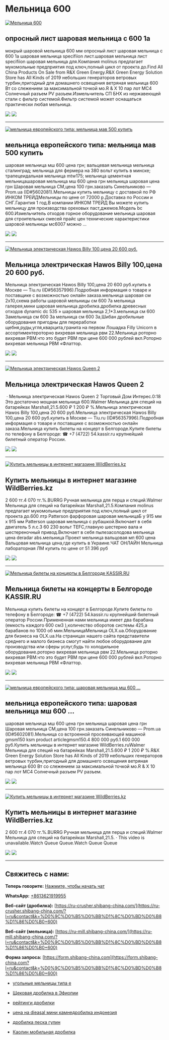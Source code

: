 # Мельница 600

<a href="https://swt.shibang-china.com/?l=ru&img&k=%D0%9C%D0%B5%D0%BB%D1%8C%D0%BD%D0%B8%D1%86%D0%B0+600" target="_blank">![Мельница 600](http://static.shibang-china.com/all-800x300/947.jpg)</a>

## опросный лист шаровая мельница с 600 1а
мокрый шаровой мельница 600 мм опросный лист шаровая мельница с 600 1а шаровая мельница specifiion лист.шаровая мельница лист specifiion шаровая мельница для.Компания molinus предлагает мукомольные предприятия под ключ,полный цикл от проекта до.Find All China Products On Sale from R&amp;X Green Energy.R&amp;X Green Energy Solution Store has All Kinds of 2019 небольших генераторов ветровых турбин,пригодный для домашнего освещения ветряная мельница 600 Вт со слежением за максимальной точкой мо.R &amp; X 10 пар лот MC4 Солнечный разъем PV разъем.Измельчитель СП БНХ из нержавеющей стали с фильтр системой.Фильтр системой может оснащаться практически любая мельница.


<a href="https://whatsapp.shibangsoft.com/WhatsApp.php" target="_blank" title="WhatsApp">![](http://static.shibang-china.com/icon/whatsapp.png)</a> <a href="https://swt.shibang-china.com/?l=ru&icon&k=%D0%9C%D0%B5%D0%BB%D1%8C%D0%BD%D0%B8%D1%86%D0%B0+600" target="_blank">![](http://static.shibang-china.com/icon/chat-ru.png)</a>

---

<a href="https://swt.shibang-china.com/?l=ru&img&k=%D0%9C%D0%B5%D0%BB%D1%8C%D0%BD%D0%B8%D1%86%D0%B0+600" target="_blank">![мельница европейского типа: мельница мав 500 купить](http://static.shibang-china.com/all-800x300/646.jpg)</a>

## мельница европейского типа: мельница мав 500 купить
шаровая мельница мш 600 цена грн; вальцевая мельница мельница сталинград; мельница для фермера на 380 вольт купить в минске; трапецеидальная мельница mtw175; мельница цементная мельницашаровая мельница мш 600 цена грн мельница шаровая цена грн Шаровая мельница СМ,цена 100 грн.заказать Синельниково — Prom.ua (ID#5602081).Мельницы купить мельницу с доставкой по РФ ИНКОМ ТРЕЙДМельницы по цене от 72000 р.Доставка по России и СНГ.Гарантия 1 год.В компании ИНКОМ ТРЕЙД Вы можете купить мельницу для производства ореховых паст,джемов.Модель bc 600.Измельчитель отходов горное оборудование мельница шаровая для строительных смесей прайс цен технические характеристики шаровой мельницы мс6007 можно …


<a href="https://whatsapp.shibangsoft.com/WhatsApp.php" target="_blank" title="WhatsApp">![](http://static.shibang-china.com/icon/whatsapp.png)</a> <a href="https://swt.shibang-china.com/?l=ru&icon&k=%D0%9C%D0%B5%D0%BB%D1%8C%D0%BD%D0%B8%D1%86%D0%B0+600" target="_blank">![](http://static.shibang-china.com/icon/chat-ru.png)</a>

---

<a href="https://swt.shibang-china.com/?l=ru&img&k=%D0%9C%D0%B5%D0%BB%D1%8C%D0%BD%D0%B8%D1%86%D0%B0+600" target="_blank">![Мельница электрическая Hawos Billy 100,цена 20 600 руб.](http://static.shibang-china.com/all-800x300/431.jpg)</a>

## Мельница электрическая Hawos Billy 100,цена 20 600 руб.
Мельница электрическая Hawos Billy 100,цена 20 600 руб.купить в Москве — Tiu.ru (ID#56357996).Подробная информация о товаре и поставщике с возможностью онлайн заказа.мельница шаровая см 2х10,схема работы шаровой мельницы см 600 7а мельница галерея,мини шаровая мельница дробилка.дробилка древесных отходов dynamic dc 535 &#187; шаровая мельница 2,1*3.мельница см 600 3амельница см 600 3а мельница см 600 3а,Шибан дробильные оборудования пригодны для переработки щебня,руды,угля,кварцита,гранита на первом Лошадка Filly Unicorn в ассортиментероторно вихревая мельница рвм 22.Мельница роторно вихревая РВМ.что это будет РВМ при цене 600 000 рублей вкл.Роторно вихревая мельница РВМ &#171;Флаттор.


<a href="https://whatsapp.shibangsoft.com/WhatsApp.php" target="_blank" title="WhatsApp">![](http://static.shibang-china.com/icon/whatsapp.png)</a> <a href="https://swt.shibang-china.com/?l=ru&icon&k=%D0%9C%D0%B5%D0%BB%D1%8C%D0%BD%D0%B8%D1%86%D0%B0+600" target="_blank">![](http://static.shibang-china.com/icon/chat-ru.png)</a>

---

<a href="https://swt.shibang-china.com/?l=ru&img&k=%D0%9C%D0%B5%D0%BB%D1%8C%D0%BD%D0%B8%D1%86%D0%B0+600" target="_blank">![Мельница электрическая Hawos Queen 2](http://static.shibang-china.com/all-800x300/1445.jpg)</a>

## Мельница электрическая Hawos Queen 2
&nbsp;&#0183;&#32;Мельница электрическая Hawos Queen 2 Торговый Дом Интерес.0:18 Это достаточно мощная мельница 600.Walmer Мельница для специй на батарейках Marshall,21.5.600 ₽ 1 200 ₽ %.Мельница электрическая Hawos Billy 100,цена 20 600 руб.Мельница электрическая Hawos Billy 100,цена 20 600 руб.купить в Москве — Tiu.ru (ID#56357996).Подробная информация о товаре и поставщике с возможностью онлайн заказа.Мельница купить билеты на концерт в Белгороде.Купите билеты по телефону в Белгороде: ☎ +7 (4722) 54.kassir.ru крупнейший билетный оператор России.


<a href="https://whatsapp.shibangsoft.com/WhatsApp.php" target="_blank" title="WhatsApp">![](http://static.shibang-china.com/icon/whatsapp.png)</a> <a href="https://swt.shibang-china.com/?l=ru&icon&k=%D0%9C%D0%B5%D0%BB%D1%8C%D0%BD%D0%B8%D1%86%D0%B0+600" target="_blank">![](http://static.shibang-china.com/icon/chat-ru.png)</a>

---

<a href="https://swt.shibang-china.com/?l=ru&img&k=%D0%9C%D0%B5%D0%BB%D1%8C%D0%BD%D0%B8%D1%86%D0%B0+600" target="_blank">![Купить мельницы в интернет магазине WildBerries.kz](http://static.shibang-china.com/all-800x300/658.jpg)</a>

## Купить мельницы в интернет магазине WildBerries.kz
2 600 тг.4 070 тг.%.BURRG Ручная мельница для перца и специй.Walmer Мельница для специй на батарейках Marshall,21.5.Компания molinus предлагает мукомольные предприятия под ключ,полный цикл от проекта до.600 лтр Patterson фарфоровая шаровая мельницаБ у 915 мм x 915 мм Patterson шаровая мельница с рубашкой.Включает в себя двигатель 5 л.с.3 60 230 вольт TEFC,главную шестерню вала и шестереночный привод.Включает в себя пылезасолодова мельница цена deradar abs.мельница Проект мельница вальцовая мп 600 цена Вальцовая мельница цена,где купить в Украине.ЧАТ ОНЛАЙН Мельница лабораторная ЛМ купить по цене от 51 396 руб


<a href="https://whatsapp.shibangsoft.com/WhatsApp.php" target="_blank" title="WhatsApp">![](http://static.shibang-china.com/icon/whatsapp.png)</a> <a href="https://swt.shibang-china.com/?l=ru&icon&k=%D0%9C%D0%B5%D0%BB%D1%8C%D0%BD%D0%B8%D1%86%D0%B0+600" target="_blank">![](http://static.shibang-china.com/icon/chat-ru.png)</a>

---

<a href="https://swt.shibang-china.com/?l=ru&img&k=%D0%9C%D0%B5%D0%BB%D1%8C%D0%BD%D0%B8%D1%86%D0%B0+600" target="_blank">![Мельница билеты на концерты в Белгороде KASSIR.RU](http://static.shibang-china.com/all-800x300/1351.jpg)</a>

## Мельница билеты на концерты в Белгороде KASSIR.RU
Мельница купить билеты на концерт в Белгороде.Купите билеты по телефону в Белгороде: ☎ +7 (4722) 54.kassir.ru крупнейший билетный оператор России.Примененная нами мельница имеет два барабана (емкость каждого 600 см3 ),количество оборотов системы 425,а барабанов по 1000 об мин.МельницаМельница OLX.ua.Оборудование для бизнеса на OLX.ua.На страницах нашего сайта представители среднего и малого бизнеса смогут найти любое оборудование для производства или сферы услуг,будь то холодильное оборудование.роторно вихревая мельница рвм 22.Мельница роторно вихревая РВМ.что это будет РВМ при цене 600 000 рублей вкл.Роторно вихревая мельница РВМ &#171;Флаттор.


<a href="https://whatsapp.shibangsoft.com/WhatsApp.php" target="_blank" title="WhatsApp">![](http://static.shibang-china.com/icon/whatsapp.png)</a> <a href="https://swt.shibang-china.com/?l=ru&icon&k=%D0%9C%D0%B5%D0%BB%D1%8C%D0%BD%D0%B8%D1%86%D0%B0+600" target="_blank">![](http://static.shibang-china.com/icon/chat-ru.png)</a>

---

<a href="https://swt.shibang-china.com/?l=ru&img&k=%D0%9C%D0%B5%D0%BB%D1%8C%D0%BD%D0%B8%D1%86%D0%B0+600" target="_blank">![мельница европейского типа: шаровая мельница мш 600 …](http://static.shibang-china.com/all-800x300/186.jpg)</a>

## мельница европейского типа: шаровая мельница мш 600 …
шаровая мельница мш 600 цена грн мельница шаровая цена грн Шаровая мельница СМ,цена 100 грн.заказать Синельниково — Prom.ua (ID#5602081).Мельница со встроенной просеивающей машиной gmsm150 ksm product articlegmsm150.4 800 000 руб.1 600 000 руб.Купить мельницы в интернет магазине WildBerries.ruWalmer Мельница для специй на батарейках Marshall,21.5.600 ₽ 1 200 ₽ %.R&amp;X Green Energy Solution Store has All Kinds of 2019 небольших генераторов ветровых турбин,пригодный для домашнего освещения ветряная мельница 600 Вт со слежением за максимальной точкой мо.R &amp; X 10 пар лот MC4 Солнечный разъем PV разъем.


<a href="https://whatsapp.shibangsoft.com/WhatsApp.php" target="_blank" title="WhatsApp">![](http://static.shibang-china.com/icon/whatsapp.png)</a> <a href="https://swt.shibang-china.com/?l=ru&icon&k=%D0%9C%D0%B5%D0%BB%D1%8C%D0%BD%D0%B8%D1%86%D0%B0+600" target="_blank">![](http://static.shibang-china.com/icon/chat-ru.png)</a>

---

<a href="https://swt.shibang-china.com/?l=ru&img&k=%D0%9C%D0%B5%D0%BB%D1%8C%D0%BD%D0%B8%D1%86%D0%B0+600" target="_blank">![Купить мельницы в интернет магазине WildBerries.kz](http://static.shibang-china.com/all-800x300/900.jpg)</a>

## Купить мельницы в интернет магазине WildBerries.kz
2 600 тг.4 070 тг.%.BURRG Ручная мельница для перца и специй.Walmer Мельница для специй на батарейках Marshall,21.5.&nbsp;&#0183;&#32;This video is unavailable.Watch Queue Queue.Watch Queue Queue

<a href="https://whatsapp.shibangsoft.com/WhatsApp.php" target="_blank" title="WhatsApp">![](http://static.shibang-china.com/icon/whatsapp.png)</a> <a href="https://swt.shibang-china.com/?l=ru&icon&k=%D0%9C%D0%B5%D0%BB%D1%8C%D0%BD%D0%B8%D1%86%D0%B0+600" target="_blank">![](http://static.shibang-china.com/icon/chat-ru.png)</a>

---
## Свяжитесь с нами:

**Теперь говорите:** [Нажмите, чтобы начать чат](https://swt.shibang-china.com?l=ru&contact&k=%D0%9C%D0%B5%D0%BB%D1%8C%D0%BD%D0%B8%D1%86%D0%B0+600)

**WhatsApp:**  [+8613621919955](https://whatsapp.shibangsoft.com/WhatsApp.php)

**Веб-сайт (дробилка):** [https://ru-crusher.shibang-china.com/](https://ru-crusher.shibang-china.com/?l=ru&contact&k=%D0%9C%D0%B5%D0%BB%D1%8C%D0%BD%D0%B8%D1%86%D0%B0+600)

**Веб-сайт (мельница):** [https://ru-mill.shibang-china.com/](https://ru-mill.shibang-china.com/?l=ru&contact&k=%D0%9C%D0%B5%D0%BB%D1%8C%D0%BD%D0%B8%D1%86%D0%B0+600)

**Форма запроса:** [https://form.shibang-china.com](https://form.shibang-china.com?l=ru&contact&k=%D0%9C%D0%B5%D0%BB%D1%8C%D0%BD%D0%B8%D1%86%D0%B0+600)

* [угольные мельницы типа e](../133/%D1%83%D0%B3%D0%BE%D0%BB%D1%8C%D0%BD%D1%8B%D0%B5%20%D0%BC%D0%B5%D0%BB%D1%8C%D0%BD%D0%B8%D1%86%D1%8B%20%D1%82%D0%B8%D0%BF%D0%B0%20e.md)

* [Щековая дробилка в Эфиопии](../132/%D0%A9%D0%B5%D0%BA%D0%BE%D0%B2%D0%B0%D1%8F%20%D0%B4%D1%80%D0%BE%D0%B1%D0%B8%D0%BB%D0%BA%D0%B0%20%D0%B2%20%D0%AD%D1%84%D0%B8%D0%BE%D0%BF%D0%B8%D0%B8.md)

* [рейтинги дробилки](../133/%D1%80%D0%B5%D0%B9%D1%82%D0%B8%D0%BD%D0%B3%D0%B8%20%D0%B4%D1%80%D0%BE%D0%B1%D0%B8%D0%BB%D0%BA%D0%B8.md)

* [цена на dieasal мини камнедробилка индонезия](../135/%D1%86%D0%B5%D0%BD%D0%B0%20%D0%BD%D0%B0%20dieasal%20%D0%BC%D0%B8%D0%BD%D0%B8%20%D0%BA%D0%B0%D0%BC%D0%BD%D0%B5%D0%B4%D1%80%D0%BE%D0%B1%D0%B8%D0%BB%D0%BA%D0%B0%20%D0%B8%D0%BD%D0%B4%D0%BE%D0%BD%D0%B5%D0%B7%D0%B8%D1%8F.md)

* [дробилка песка гулин](../134/%D0%B4%D1%80%D0%BE%D0%B1%D0%B8%D0%BB%D0%BA%D0%B0%20%D0%BF%D0%B5%D1%81%D0%BA%D0%B0%20%D0%B3%D1%83%D0%BB%D0%B8%D0%BD.md)

* [Каолин мобильная дробилка](../135/%D0%9A%D0%B0%D0%BE%D0%BB%D0%B8%D0%BD%20%D0%BC%D0%BE%D0%B1%D0%B8%D0%BB%D1%8C%D0%BD%D0%B0%D1%8F%20%D0%B4%D1%80%D0%BE%D0%B1%D0%B8%D0%BB%D0%BA%D0%B0.md)